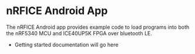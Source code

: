 # nRFICE Android App
The nRFICE Android app provides example code to load programs into both the nRF5340 MCU and ICE40UP5K FPGA over bluetooth LE.
- Getting started documentation will go here